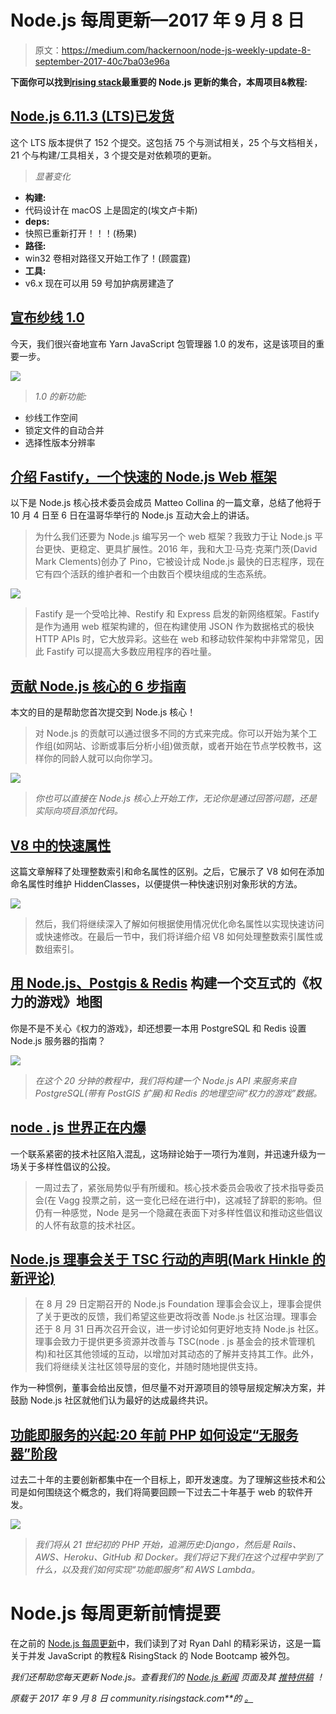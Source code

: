 # Node.js 每周更新—2017 年 9 月 8 日

> 原文：<https://medium.com/hackernoon/node-js-weekly-update-8-september-2017-40c7ba03e96a>

**下面你可以找到**[**rising stack**](https://risingstack.com/)**最重要的 Node.js 更新的集合，本周项目&教程:**

## [Node.js 6.11.3 (LTS)已发货](https://github.com/nodejs/node/releases/tag/v6.11.3)

这个 LTS 版本提供了 152 个提交。这包括 75 个与测试相关，25 个与文档相关，21 个与构建/工具相关，3 个提交是对依赖项的更新。

> *显著变化*

*   **构建:**
*   代码设计在 macOS 上是固定的(埃文卢卡斯)
*   **deps:**
*   快照已重新打开！！！(杨果)
*   **路径:**
*   win32 卷相对路径又开始工作了！(顾震霆)
*   **工具:**
*   v6.x 现在可以用 59 号加护病房建造了

## [宣布纱线 1.0](https://code.facebook.com/posts/274518539716230)

今天，我们很兴奋地宣布 Yarn JavaScript 包管理器 1.0 的发布，这是该项目的重要一步。

![](img/cc663abe784a1ab5ddc4ac89894f0d0a.png)

> *1.0 的新功能:*

*   纱线工作空间
*   锁定文件的自动合并
*   选择性版本分辨率

## [介绍 Fastify，一个快速的 Node.js Web 框架](https://thenewstack.io/introducing-fastify-speedy-node-js-web-framework/)

以下是 Node.js 核心技术委员会成员 Matteo Collina 的一篇文章，总结了他将于 10 月 4 日至 6 日在温哥华举行的 Node.js 互动大会上的讲话。

> 为什么我们还要为 Node.js 编写另一个 web 框架？我致力于让 Node.js 平台更快、更稳定、更具扩展性。2016 年，我和大卫·马克·克莱门茨(David Mark Clements)创办了 Pino，它被设计成 Node.js 最快的日志程序，现在它有四个活跃的维护者和一个由数百个模块组成的生态系统。

![](img/5a07328c482d124805a9bfe7a86ec15d.png)

> Fastify 是一个受哈比神、Restify 和 Express 启发的新网络框架。Fastify 是作为通用 web 框架构建的，但在构建使用 JSON 作为数据格式的极快 HTTP APIs 时，它大放异彩。这些在 web 和移动软件架构中非常常见，因此 Fastify 可以提高大多数应用程序的吞吐量。

## [贡献 Node.js 核心的 6 步指南](https://blog.risingstack.com/contributing-to-the-node-js-core/)

本文的目的是帮助您首次提交到 Node.js 核心！

> 对 Node.js 的贡献可以通过很多不同的方式来完成。你可以开始为某个工作组(如网站、诊断或事后分析小组)做贡献，或者开始在节点学校教书，这样你的同龄人就可以向你学习。

![](img/6f7c5619718cc0aa3198e53ef476af8e.png)

> *你也可以直接在 Node.js 核心上开始工作，无论你是通过回答问题，还是实际向项目添加代码。*

## [V8 中的快速属性](https://v8project.blogspot.hu/2017/08/fast-properties.html)

这篇文章解释了处理整数索引和命名属性的区别。之后，它展示了 V8 如何在添加命名属性时维护 HiddenClasses，以便提供一种快速识别对象形状的方法。

![](img/57b7de32a4bd61b384e7940a027d6510.png)

> 然后，我们将继续深入了解如何根据使用情况优化命名属性以实现快速访问或快速修改。在最后一节中，我们将详细介绍 V8 如何处理整数索引属性或数组索引。

## [用 Node.js、Postgis & Redis](https://blog.patricktriest.com/game-of-thrones-map-node-postgres-redis/) 构建一个交互式的《权力的游戏》地图

你是不是不关心《权力的游戏》，却还想要一本用 PostgreSQL 和 Redis 设置 Node.js 服务器的指南？

![](img/9cce3566e3323d72d2e27e6a48e7f49e.png)

> *在这个 20 分钟的教程中，我们将构建一个 Node.js API 来服务来自 PostgreSQL(带有 PostGIS 扩展)和 Redis 的地理空间“权力的游戏”数据。*

## [node . js 世界正在内爆](https://theoutline.com/post/2206/the-node-js-code-of-conduct-diversity-tech)

一个联系紧密的技术社区陷入混乱，这场辩论始于一项行为准则，并迅速升级为一场关于多样性倡议的公投。

> 一周过去了，紧张局势似乎有所缓和。核心技术委员会吸收了技术指导委员会(在 Vagg 投票之前，这一变化已经在进行中)，这减轻了辞职的影响。但仍有一种感觉，Node 是另一个隐藏在表面下对多样性倡议和推动这些倡议的人怀有敌意的技术社区。

## [Node.js 理事会关于 TSC 行动的声明(Mark Hinkle 的新评论)](https://github.com/nodejs/board/issues/67#issuecomment-327641411)

> 在 8 月 29 日定期召开的 Node.js Foundation 理事会会议上，理事会提供了关于更改的反馈，我们希望这些更改将改善 Node.js 社区治理。理事会还于 8 月 31 日再次召开会议，进一步讨论如何更好地支持 Node.js 社区。理事会致力于提供更多资源并改善与 TSC(node . js 基金会的技术管理机构)和社区其他领域的互动，以增加对其动态的了解并支持其工作。此外，我们将继续关注社区领导层的变化，并随时随地提供支持。

作为一种惯例，董事会给出反馈，但尽量不对开源项目的领导层规定解决方案，并鼓励 Node.js 社区就他们认为最好的达成最终共识。

## [功能即服务的兴起:20 年前 PHP 如何设定“无服务器”阶段](/@keithwhor/rise-of-functions-as-a-service-how-php-set-the-serverless-stage-20-years-ago-ccb560c5f422)

过去二十年的主要创新都集中在一个目标上，即开发速度。为了理解这些技术和公司是如何围绕这个概念的，我们将简要回顾一下过去二十年基于 web 的软件开发。

![](img/0ded8df3641540c1547371e50e2b1d36.png)

> *我们将从 21 世纪初的 PHP 开始，追溯历史:Django，然后是 Rails、AWS、Heroku、GitHub 和 Docker。我们将记下我们在这个过程中学到了什么，以及我们如何实现“功能即服务”和 AWS Lambda。*

# Node.js 每周更新前情提要

在之前的 [Node.js 每周更新](https://community.risingstack.com/node-js-weekly-update-1-september)中，我们读到了对 Ryan Dahl 的精彩采访，这是一篇关于并发 JavaScript 的教程& RisingStack 的 Node Bootcamp 被外包。

*我们还帮助您每天更新 Node.js。查看我们的* [*Node.js 新闻*](https://news.risingstack.com/) *页面及其* [*推特供稿*](https://twitter.com/NodeJS_Daily) *！*

*原载于 2017 年 9 月 8 日 community.risingstack.com**的* [*。*](https://community.risingstack.com/node-js-weekly-update-8-september/)
